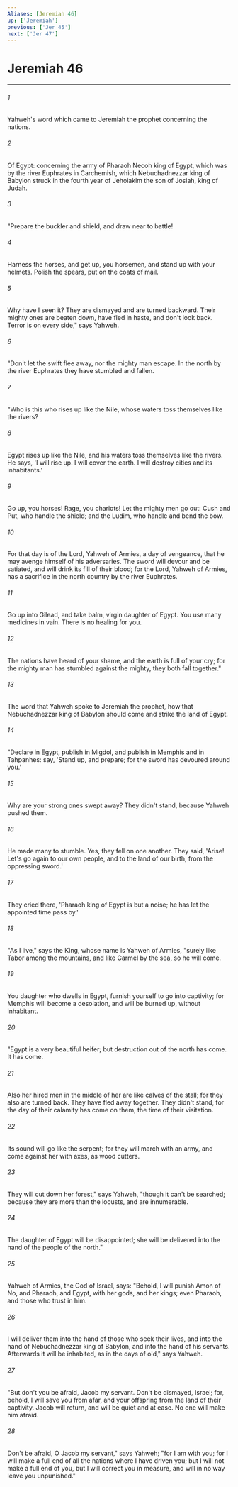 ```yaml
---
Aliases: [Jeremiah 46]
up: ['Jeremiah']
previous: ['Jer 45']
next: ['Jer 47']
---
```

# Jeremiah 46
***





###### 1 

Yahweh's word which came to Jeremiah the prophet concerning the nations. 



###### 2 

Of Egypt: concerning the army of Pharaoh Necoh king of Egypt, which was by the river Euphrates in Carchemish, which Nebuchadnezzar king of Babylon struck in the fourth year of Jehoiakim the son of Josiah, king of Judah. 



###### 3 

"Prepare the buckler and shield, and draw near to battle! 



###### 4 

Harness the horses, and get up, you horsemen, and stand up with your helmets. Polish the spears, put on the coats of mail. 



###### 5 

Why have I seen it? They are dismayed and are turned backward. Their mighty ones are beaten down, have fled in haste, and don't look back. Terror is on every side," says Yahweh. 



###### 6 

"Don't let the swift flee away, nor the mighty man escape. In the north by the river Euphrates they have stumbled and fallen. 



###### 7 

"Who is this who rises up like the Nile, whose waters toss themselves like the rivers? 



###### 8 

Egypt rises up like the Nile, and his waters toss themselves like the rivers. He says, 'I will rise up. I will cover the earth. I will destroy cities and its inhabitants.' 



###### 9 

Go up, you horses! Rage, you chariots! Let the mighty men go out: Cush and Put, who handle the shield; and the Ludim, who handle and bend the bow. 



###### 10 

For that day is of the Lord, Yahweh of Armies, a day of vengeance, that he may avenge himself of his adversaries. The sword will devour and be satiated, and will drink its fill of their blood; for the Lord, Yahweh of Armies, has a sacrifice in the north country by the river Euphrates. 



###### 11 

Go up into Gilead, and take balm, virgin daughter of Egypt. You use many medicines in vain. There is no healing for you. 



###### 12 

The nations have heard of your shame, and the earth is full of your cry; for the mighty man has stumbled against the mighty, they both fall together." 



###### 13 

The word that Yahweh spoke to Jeremiah the prophet, how that Nebuchadnezzar king of Babylon should come and strike the land of Egypt. 



###### 14 

"Declare in Egypt, publish in Migdol, and publish in Memphis and in Tahpanhes: say, 'Stand up, and prepare; for the sword has devoured around you.' 



###### 15 

Why are your strong ones swept away? They didn't stand, because Yahweh pushed them. 



###### 16 

He made many to stumble. Yes, they fell on one another. They said, 'Arise! Let's go again to our own people, and to the land of our birth, from the oppressing sword.' 



###### 17 

They cried there, 'Pharaoh king of Egypt is but a noise; he has let the appointed time pass by.' 



###### 18 

"As I live," says the King, whose name is Yahweh of Armies, "surely like Tabor among the mountains, and like Carmel by the sea, so he will come. 



###### 19 

You daughter who dwells in Egypt, furnish yourself to go into captivity; for Memphis will become a desolation, and will be burned up, without inhabitant. 



###### 20 

"Egypt is a very beautiful heifer; but destruction out of the north has come. It has come. 



###### 21 

Also her hired men in the middle of her are like calves of the stall; for they also are turned back. They have fled away together. They didn't stand, for the day of their calamity has come on them, the time of their visitation. 



###### 22 

Its sound will go like the serpent; for they will march with an army, and come against her with axes, as wood cutters. 



###### 23 

They will cut down her forest," says Yahweh, "though it can't be searched; because they are more than the locusts, and are innumerable. 



###### 24 

The daughter of Egypt will be disappointed; she will be delivered into the hand of the people of the north." 



###### 25 

Yahweh of Armies, the God of Israel, says: "Behold, I will punish Amon of No, and Pharaoh, and Egypt, with her gods, and her kings; even Pharaoh, and those who trust in him. 



###### 26 

I will deliver them into the hand of those who seek their lives, and into the hand of Nebuchadnezzar king of Babylon, and into the hand of his servants. Afterwards it will be inhabited, as in the days of old," says Yahweh. 



###### 27 

"But don't you be afraid, Jacob my servant. Don't be dismayed, Israel; for, behold, I will save you from afar, and your offspring from the land of their captivity. Jacob will return, and will be quiet and at ease. No one will make him afraid. 



###### 28 

Don't be afraid, O Jacob my servant," says Yahweh; "for I am with you; for I will make a full end of all the nations where I have driven you; but I will not make a full end of you, but I will correct you in measure, and will in no way leave you unpunished."
